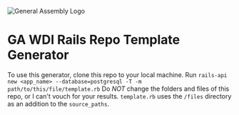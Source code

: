 ![General Assembly Logo](http://i.imgur.com/ke8USTq.png)

# GA WDI Rails Repo Template Generator

To use this generator, clone this repo to your local machine. 
Run `rails-api new <app_name> --database=postgresql -T -m path/to/this/file/template.rb`
Do *NOT* change the folders and files of this repo, or I can't vouch for your results. `template.rb` uses the `/files` directory as an addition to the `source_paths`.